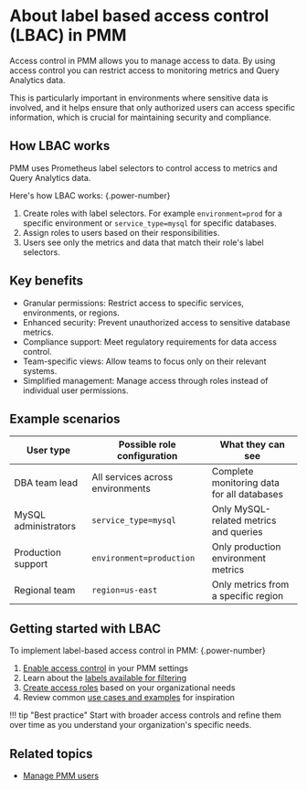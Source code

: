 # About label based access control (LBAC) in PMM

Access control in PMM allows you to manage access to data. By using access control you can restrict access to monitoring metrics and Query Analytics data. 

This is particularly important in environments where sensitive data is involved, and it helps ensure that only authorized users can access specific information, which is crucial for maintaining security and compliance.

## How LBAC works
PMM uses Prometheus label selectors to control access to metrics and Query Analytics data. 

Here's how LBAC works:
{.power-number}

1. Create roles with label selectors. For example `environment=prod` for a specific environment or `service_type=mysql` for specific databases.
2. Assign roles to users based on their responsibilities.
3. Users see only the metrics and data that match their role's label selectors.

## Key benefits

- Granular permissions: Restrict access to specific services, environments, or regions.
- Enhanced security: Prevent unauthorized access to sensitive database metrics.
- Compliance support: Meet regulatory requirements for data access control.
- Team-specific views: Allow teams to focus only on their relevant systems.
- Simplified management: Manage access through roles instead of individual user permissions.

## Example scenarios

| User type | Possible role configuration | What they can see |
|-----------|---------------------------|------------------|
| DBA team lead | All services across environments | Complete monitoring data for all databases |
| MySQL administrators | `service_type=mysql` | Only MySQL-related metrics and queries |
| Production support | `environment=production` | Only production environment metrics |
| Regional team | `region=us-east` | Only metrics from a specific region |

## Getting started with LBAC

To implement label-based access control in PMM:
{.power-number}

1. [Enable access control](enable_access_control.md) in your PMM settings
2. Learn about the [labels available for filtering](labels.md)
3. [Create access roles](create_roles.md) based on your organizational needs
4. Review common [use cases and examples](use_cases.md) for inspiration

!!! tip "Best practice"
    Start with broader access controls and refine them over time as you understand your organization's specific needs.

## Related topics

- [Manage PMM users](../../manage-users/index.md)
